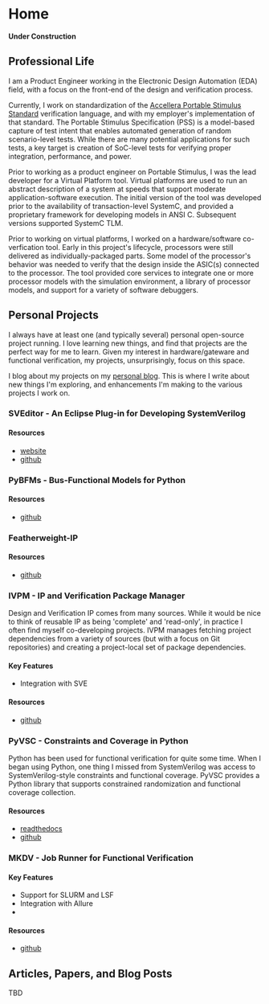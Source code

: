 # Home

**Under Construction**

## Professional Life

I am a Product Engineer working in the Electronic Design 
Automation (EDA) field, with a focus on the front-end of the 
design and verification process.

Currently, I work on standardization of the 
[Accellera Portable Stimulus Standard](https://www.accellera.org/activities/working-groups/portable-stimulus)
verification language, and with my employer's implementation
of that standard. The Portable Stimulus Specification (PSS) is
a model-based capture of test intent that enables automated 
generation of random scenario-level tests. While there are 
many potential applications for such tests, a key target is
creation of SoC-level tests for verifying proper integration,
performance, and power.

Prior to working as a product engineer on Portable Stimulus,
I was the lead developer for a Virtual Platform tool. 
Virtual platforms are used to run an abstract description
of a system at speeds that support moderate application-software
execution. The initial version of the tool was developed
prior to the availability of transaction-level SystemC, 
and provided a proprietary framework for developing models
in ANSI C. Subsequent versions supported SystemC TLM.

Prior to working on virtual platforms, I worked on a 
hardware/software co-verfication tool. Early in this
project's lifecycle, processors were still delivered
as individually-packaged parts. Some model of the 
processor's behavior was needed to verify that the 
design inside the ASIC(s) connected to the processor.
The tool provided core services to integrate one or
more processor models with the simulation environment,
a library of processor models, and support for a 
variety of software debuggers.

## Personal Projects

I always have at least one (and typically several) personal
open-source project running. I love learning new things, and
find that projects are the perfect way for me to learn. Given my
interest in hardware/gateware and functional verification, 
my projects, unsurprisingly, focus on this space. 

I blog about my projects on my 
[personal blog](https://bitsbytesgates.blogspot.com/). This is 
where I write about new things I'm exploring, and enhancements
I'm making to the various projects I work on. 


### SVEditor - An Eclipse Plug-in for Developing SystemVerilog

#### Resources
- [website](https://sites.google.com/site/svedvkit)
- [github](https://github.com/sveditor/sveditor)

### PyBFMs - Bus-Functional Models for Python

#### Resources
- [github](https://github.com/pybfms)

### Featherweight-IP

#### Resources
- [github](https://github.com/featherweight-ip)

### IVPM - IP and Verification Package Manager
Design and Verification IP comes from many sources. While it 
would be nice to think of reusable IP as being 'complete' and
'read-only', in practice I often find myself co-developing
projects. IVPM manages fetching project dependencies from a
variety of sources (but with a focus on Git repositories) and
creating a project-local set of package dependencies. 

#### Key Features
- Integration with SVE

#### Resources
- [github](https://github.com/fvutils/ipvm)

### PyVSC - Constraints and Coverage in Python
Python has been used for functional verification for quite 
some time. When I began using Python, one thing I missed
from SystemVerilog was access to SystemVerilog-style 
constraints and functional coverage. PyVSC provides a
Python library that supports constrained randomization
and functional coverage collection.

#### Resources
- [readthedocs](https://pyvsc.readthedocs.io/en/latest/)
- [github](https://github.com/fvutils/pyvsc)

### MKDV - Job Runner for Functional Verification


#### Key Features
- Support for SLURM and LSF
- Integration with Allure
- 

#### Resources
- [github](https://github.com/fvutils/mkdv)

## Articles, Papers, and Blog Posts

TBD





